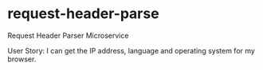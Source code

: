 # request-header-parse
Request Header Parser Microservice

User Story: I can get the IP address, language and operating system for my browser.
